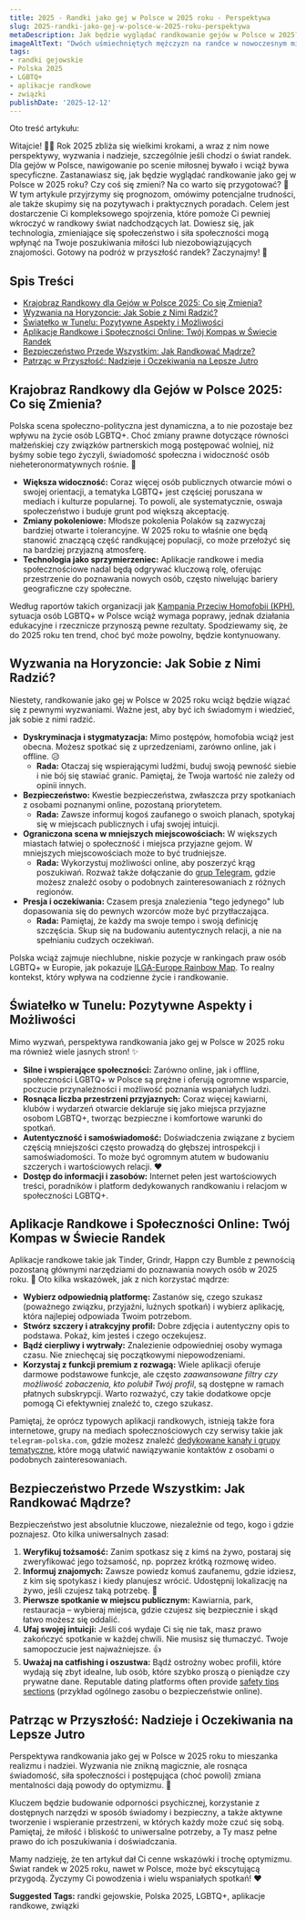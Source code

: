 ```yaml
---
title: 2025 - Randki jako gej w Polsce w 2025 roku - Perspektywa
slug: 2025-randki-jako-gej-w-polsce-w-2025-roku-perspektywa
metaDescription: Jak będzie wyglądać randkowanie gejów w Polsce w 2025? Odkryj perspektywy, wyzwania, porady dotyczące aplikacji i bezpieczeństwa. Przygotuj się na przyszłość!
imageAltText: "Dwóch uśmiechniętych mężczyzn na randce w nowoczesnym mieście, symbolizujący pozytywną perspektywę randek gejowskich w Polsce w 2025 roku.\n\n    *   Anchor: \"grup Telegram\" | Path: `/grupy`\n    *   Anchor: \"dedykowane kanały i grupy tematyczne\" | Path: `/artykuly/telegram-kanal-grupa`\n*   **Additional Suggestions:**\n    1.  W sekcji \"Krajobraz Randkowy dla Gejów w Polsce 2025\": \"Choć zmiany prawne (...) mogą postępować wolniej, warto śledzić aktualne [wiadomości i trendy](/blog) dotyczące społeczności.\" (Anchor: \"wiadomości i trendy\", Path: `/blog`)\n    2.  W sekcji \"Bezpieczeństwo Przede Wszystkim\": \"Pamiętaj, aby zawsze dbać o swoją prywatność online, o czym więcej przeczytasz w naszych [poradnikach o bezpieczeństwie](/artykuly/bezpieczenstwo-online).\" (Anchor: \"poradnikach o bezpieczeństwie\", Path: `/artykuly/bezpieczenstwo-online`) (zakładając istnienie takiej kategorii lub artykułu)"
tags:
- randki gejowskie
- Polska 2025
- LGBTQ+
- aplikacje randkowe
- związki
publishDate: '2025-12-12'
---
```


Oto treść artykułu:

Witajcie! 🏳️‍🌈 Rok 2025 zbliża się wielkimi krokami, a wraz z nim nowe perspektywy, wyzwania i nadzieje, szczególnie jeśli chodzi o świat randek. Dla gejów w Polsce, nawigowanie po scenie miłosnej bywało i wciąż bywa specyficzne. Zastanawiasz się, jak będzie wyglądać randkowanie jako gej w Polsce w 2025 roku? Czy coś się zmieni? Na co warto się przygotować? 🤔 W tym artykule przyjrzymy się prognozom, omówimy potencjalne trudności, ale także skupimy się na pozytywach i praktycznych poradach. Celem jest dostarczenie Ci kompleksowego spojrzenia, które pomoże Ci pewniej wkroczyć w randkowy świat nadchodzących lat. Dowiesz się, jak technologia, zmieniające się społeczeństwo i siła społeczności mogą wpłynąć na Twoje poszukiwania miłości lub niezobowiązujących znajomości. Gotowy na podróż w przyszłość randek? Zaczynajmy! 🚀

## Spis Treści

- [Krajobraz Randkowy dla Gejów w Polsce 2025: Co się Zmienia?](#krajobraz-randkowy-dla-gejow-w-polsce-2025-co-sie-zmienia)
- [Wyzwania na Horyzoncie: Jak Sobie z Nimi Radzić?](#wyzwania-na-horyzoncie-jak-sobie-z-nimi-radzic)
- [Światełko w Tunelu: Pozytywne Aspekty i Możliwości](#swiatelko-w-tunelu-pozytywne-aspekty-i-mozliwosci)
- [Aplikacje Randkowe i Społeczności Online: Twój Kompas w Świecie Randek](#aplikacje-randkowe-i-spolecznosci-online-twoj-kompas-w-swiecie-randek)
- [Bezpieczeństwo Przede Wszystkim: Jak Randkować Mądrze?](#bezpieczenstwo-przede-wszystkim-jak-randkowac-madrze)
- [Patrząc w Przyszłość: Nadzieje i Oczekiwania na Lepsze Jutro](#patrzac-w-przyszlosc-nadzieje-i-oczekiwania-na-lepsze-jutro)

## Krajobraz Randkowy dla Gejów w Polsce 2025: Co się Zmienia?

Polska scena społeczno-polityczna jest dynamiczna, a to nie pozostaje bez wpływu na życie osób LGBTQ+. Choć zmiany prawne dotyczące równości małżeńskiej czy związków partnerskich mogą postępować wolniej, niż byśmy sobie tego życzyli, świadomość społeczna i widoczność osób nieheteronormatywnych rośnie. 💪

*   **Większa widoczność:** Coraz więcej osób publicznych otwarcie mówi o swojej orientacji, a tematyka LGBTQ+ jest częściej poruszana w mediach i kulturze popularnej. To powoli, ale systematycznie, oswaja społeczeństwo i buduje grunt pod większą akceptację.
*   **Zmiany pokoleniowe:** Młodsze pokolenia Polaków są zazwyczaj bardziej otwarte i tolerancyjne. W 2025 roku to właśnie one będą stanowić znaczącą część randkującej populacji, co może przełożyć się na bardziej przyjazną atmosferę.
*   **Technologia jako sprzymierzeniec:** Aplikacje randkowe i media społecznościowe nadal będą odgrywać kluczową rolę, oferując przestrzenie do poznawania nowych osób, często niwelując bariery geograficzne czy społeczne.

Według raportów takich organizacji jak [Kampania Przeciw Homofobii (KPH)](https://kph.org.pl/), sytuacja osób LGBTQ+ w Polsce wciąż wymaga poprawy, jednak działania edukacyjne i rzecznicze przynoszą pewne rezultaty. Spodziewamy się, że do 2025 roku ten trend, choć być może powolny, będzie kontynuowany.

## Wyzwania na Horyzoncie: Jak Sobie z Nimi Radzić?

Niestety, randkowanie jako gej w Polsce w 2025 roku wciąż będzie wiązać się z pewnymi wyzwaniami. Ważne jest, aby być ich świadomym i wiedzieć, jak sobie z nimi radzić.

*   **Dyskryminacja i stygmatyzacja:** Mimo postępów, homofobia wciąż jest obecna. Możesz spotkać się z uprzedzeniami, zarówno online, jak i offline. 😥
    *   **Rada:** Otaczaj się wspierającymi ludźmi, buduj swoją pewność siebie i nie bój się stawiać granic. Pamiętaj, że Twoja wartość nie zależy od opinii innych.
*   **Bezpieczeństwo:** Kwestie bezpieczeństwa, zwłaszcza przy spotkaniach z osobami poznanymi online, pozostaną priorytetem.
    *   **Rada:** Zawsze informuj kogoś zaufanego o swoich planach, spotykaj się w miejscach publicznych i ufaj swojej intuicji.
*   **Ograniczona scena w mniejszych miejscowościach:** W większych miastach łatwiej o społeczność i miejsca przyjazne gejom. W mniejszych miejscowościach może to być trudniejsze.
    *   **Rada:** Wykorzystuj możliwości online, aby poszerzyć krąg poszukiwań. Rozważ także dołączanie do [grup Telegram](/grupy), gdzie możesz znaleźć osoby o podobnych zainteresowaniach z różnych regionów.
*   **Presja i oczekiwania:** Czasem presja znalezienia "tego jedynego" lub dopasowania się do pewnych wzorców może być przytłaczająca.
    *   **Rada:** Pamiętaj, że każdy ma swoje tempo i swoją definicję szczęścia. Skup się na budowaniu autentycznych relacji, a nie na spełnianiu cudzych oczekiwań.

Polska wciąż zajmuje niechlubne, niskie pozycje w rankingach praw osób LGBTQ+ w Europie, jak pokazuje [ILGA-Europe Rainbow Map](https://www.ilga-europe.org/rainbow-map/). To realny kontekst, który wpływa na codzienne życie i randkowanie.

## Światełko w Tunelu: Pozytywne Aspekty i Możliwości

Mimo wyzwań, perspektywa randkowania jako gej w Polsce w 2025 roku ma również wiele jasnych stron! ✨

*   **Silne i wspierające społeczności:** Zarówno online, jak i offline, społeczności LGBTQ+ w Polsce są prężne i oferują ogromne wsparcie, poczucie przynależności i możliwość poznania wspaniałych ludzi.
*   **Rosnąca liczba przestrzeni przyjaznych:** Coraz więcej kawiarni, klubów i wydarzeń otwarcie deklaruje się jako miejsca przyjazne osobom LGBTQ+, tworząc bezpieczne i komfortowe warunki do spotkań.
*   **Autentyczność i samoświadomość:** Doświadczenia związane z byciem częścią mniejszości często prowadzą do głębszej introspekcji i samoświadomości. To może być ogromnym atutem w budowaniu szczerych i wartościowych relacji. ❤️
*   **Dostęp do informacji i zasobów:** Internet pełen jest wartościowych treści, poradników i platform dedykowanych randkowaniu i relacjom w społeczności LGBTQ+.

## Aplikacje Randkowe i Społeczności Online: Twój Kompas w Świecie Randek

Aplikacje randkowe takie jak Tinder, Grindr, Happn czy Bumble z pewnością pozostaną głównymi narzędziami do poznawania nowych osób w 2025 roku. 📱 Oto kilka wskazówek, jak z nich korzystać mądrze:

*   **Wybierz odpowiednią platformę:** Zastanów się, czego szukasz (poważnego związku, przyjaźni, luźnych spotkań) i wybierz aplikację, która najlepiej odpowiada Twoim potrzebom.
*   **Stwórz szczery i atrakcyjny profil:** Dobre zdjęcia i autentyczny opis to podstawa. Pokaż, kim jesteś i czego oczekujesz.
*   **Bądź cierpliwy i wytrwały:** Znalezienie odpowiedniej osoby wymaga czasu. Nie zniechęcaj się początkowymi niepowodzeniami.
*   **Korzystaj z funkcji premium z rozwagą:** Wiele aplikacji oferuje darmowe podstawowe funkcje, ale często *zaawansowane filtry czy możliwość zobaczenia, kto polubił Twój profil*, są dostępne w ramach płatnych subskrypcji. Warto rozważyć, czy takie dodatkowe opcje pomogą Ci efektywniej znaleźć to, czego szukasz.

Pamiętaj, że oprócz typowych aplikacji randkowych, istnieją także fora internetowe, grupy na mediach społecznościowych czy serwisy takie jak `telegram-polska.com`, gdzie możesz znaleźć [dedykowane kanały i grupy tematyczne](/artykuly/telegram-kanal-grupa), które mogą ułatwić nawiązywanie kontaktów z osobami o podobnych zainteresowaniach.

## Bezpieczeństwo Przede Wszystkim: Jak Randkować Mądrze?

Bezpieczeństwo jest absolutnie kluczowe, niezależnie od tego, kogo i gdzie poznajesz. Oto kilka uniwersalnych zasad:

1.  **Weryfikuj tożsamość:** Zanim spotkasz się z kimś na żywo, postaraj się zweryfikować jego tożsamość, np. poprzez krótką rozmowę wideo.
2.  **Informuj znajomych:** Zawsze powiedz komuś zaufanemu, gdzie idziesz, z kim się spotykasz i kiedy planujesz wrócić. Udostępnij lokalizację na żywo, jeśli czujesz taką potrzebę. 📍
3.  **Pierwsze spotkanie w miejscu publicznym:** Kawiarnia, park, restauracja – wybieraj miejsca, gdzie czujesz się bezpiecznie i skąd łatwo możesz się oddalić.
4.  **Ufaj swojej intuicji:** Jeśli coś wydaje Ci się nie tak, masz prawo zakończyć spotkanie w każdej chwili. Nie musisz się tłumaczyć. Twoje samopoczucie jest najważniejsze. 👍
5.  **Uważaj na catfishing i oszustwa:** Bądź ostrożny wobec profili, które wydają się zbyt idealne, lub osób, które szybko proszą o pieniądze czy prywatne dane. Reputable dating platforms often provide [safety tips sections](https://www.rainn.org/articles/online-dating-and-dating-app-safety-tips) (przykład ogólnego zasobu o bezpieczeństwie online).

## Patrząc w Przyszłość: Nadzieje i Oczekiwania na Lepsze Jutro

Perspektywa randkowania jako gej w Polsce w 2025 roku to mieszanka realizmu i nadziei. Wyzwania nie znikną magicznie, ale rosnąca świadomość, siła społeczności i postępująca (choć powoli) zmiana mentalności dają powody do optymizmu. 🥂

Kluczem będzie budowanie odporności psychicznej, korzystanie z dostępnych narzędzi w sposób świadomy i bezpieczny, a także aktywne tworzenie i wspieranie przestrzeni, w których każdy może czuć się sobą. Pamiętaj, że miłość i bliskość to uniwersalne potrzeby, a Ty masz pełne prawo do ich poszukiwania i doświadczania.

Mamy nadzieję, że ten artykuł dał Ci cenne wskazówki i trochę optymizmu. Świat randek w 2025 roku, nawet w Polsce, może być ekscytującą przygodą. Życzymy Ci powodzenia i wielu wspaniałych spotkań! ❤️




**Suggested Tags:**
randki gejowskie, Polska 2025, LGBTQ+, aplikacje randkowe, związki

